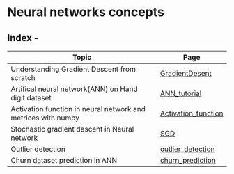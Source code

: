 # Neural networks concepts

## Index -

| Topic                                                         | Page                                                                                                                                                       |
| ------------------------------------------------------------- | ---------------------------------------------------------------------------------------------------------------------------------------------------------- |
| Understanding Gradient Descent from scratch                   | [GradientDesent](https://github.com/Shobhit-Mishra-02/AI-ML-repo/blob/main/Gradient%20Descent%20from%20scratch%20.ipynb)                                   |
| Artifical neural network(ANN) on Hand digit dataset           | [ANN_tutorial](https://github.com/Shobhit-Mishra-02/AI-ML-repo/blob/main/Classification%20of%20iris%20with%20neural%20network.ipynb)                       |
| Activation function in neural network and metrices with numpy | [Activation_function](https://github.com/Shobhit-Mishra-02/AI-ML-repo/blob/main/Activation%20functions%20in%20keras%20and%20matrices%20with%20numpy.ipynb) |
| Stochastic gradient descent in Neural network                 | [SGD](https://github.com/Shobhit-Mishra-02/AI-ML-repo/blob/main/Stochastic%20gradient%20descent%20.ipynb)                                                  |
| Outlier detection                                             | [outlier_detection](https://github.com/Shobhit-Mishra-02/AI-ML-repo/blob/main/outlier%20detection.ipynb)                                                   |
| Churn dataset prediction in ANN                               | [churn_prediction](https://github.com/Shobhit-Mishra-02/AI-ML-repo/blob/main/Churn%20dataset%20prediction.ipynb)                                           |
